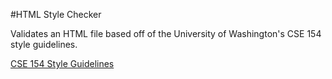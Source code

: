#HTML Style Checker

Validates an HTML file based off of the University of Washington's CSE 154 style guidelines.

[CSE 154 Style Guidelines](https://courses.cs.washington.edu/courses/cse154/16sp/styleguide.shtml#html)

